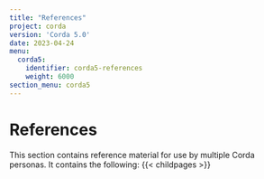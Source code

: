 ```yaml
---
title: "References"
project: corda
version: 'Corda 5.0'
date: 2023-04-24
menu:
  corda5:
    identifier: corda5-references
    weight: 6000
section_menu: corda5
---
```

# References
This section contains reference material for use by multiple Corda personas. It contains the following:
{{< childpages >}}